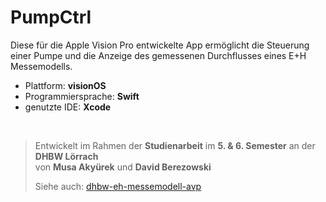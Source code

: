 # PumpCtrl
Diese für die Apple Vision Pro entwickelte App ermöglicht die Steuerung einer Pumpe und die Anzeige des gemessenen Durchflusses eines E+H Messemodells.

- Plattform: **visionOS**
- Programmiersprache: **Swift**
- genutzte IDE: **Xcode**

<br/>

> Entwickelt im Rahmen der **Studienarbeit** im **5. & 6. Semester** an der **DHBW Lörrach**  
> von **Musa Akyürek** und **David Berezowski**
> 
> Siehe auch: [dhbw-eh-messemodell-avp](https://github.com/bdav-dev/dhbw-eh-messemodell-avp)  
